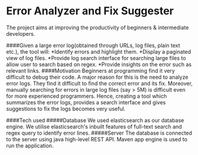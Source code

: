 # Error Analyzer and Fix Suggester
The project aims at improving the productivity of beginners & intermediate developers.

####Given a large error log(obtained through URLs, log files, plain text etc.), the tool will:
*Identify errors and highlight them.
*Display a paginated view of log files.
*Provide log search interface for searching large files to allow user to search based on regex.
*Provide insights on the error such as relevant links.
####Motivation
Beginners at programming find it very difficult to debug their code. A major reason for this is the need to analyze error logs. They find it difficult to find the correct error and its fix.
Moreover, manually searching for errors in large log files (say > 5M) is difficult even for more experienced programmers. Hence, creating a tool which summarizes the error logs, provides a search interface and gives suggestions to fix the logs becomes very useful.

####Tech used
#####Database
We used elasticsearch as our database engine. We utilise elasticsearch's inbuilt features of full-text search and regex query to identify error lines.
#####Server
The database is connected to the server using java high-level REST API. Maven app engine is used to run the application.
